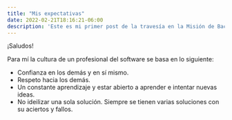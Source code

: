 ```yaml
---
title: "Mis expectativas"
date: 2022-02-21T18:16:21-06:00
description: 'Este es mi primer post de la travesía en la Misión de Backend con Node JS de Launch X.'
---
```


¡Saludos!

Para mí la cultura de un profesional del software se basa en lo siguiente:
- Confianza en los demás y en sí mismo.
- Respeto hacia los demás.
- Un constante aprendizaje y estar abierto a aprender e intentar nuevas ideas.
- No ideilizar una sola solución. Siempre se tienen varias soluciones con su aciertos y fallos.
